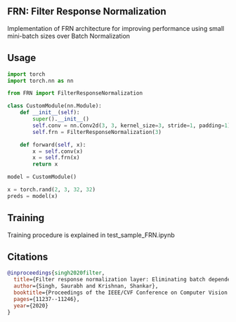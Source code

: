 ## FRN: Filter Response Normalization

Implementation of FRN architecture for improving performance using small mini-batch sizes over Batch Normalization

## Usage

```python
import torch
import torch.nn as nn

from FRN import FilterResponseNormalization

class CustomModule(nn.Module):
    def __init__(self):
        super().__init__()
        self.conv = nn.Conv2d(3, 3, kernel_size=3, stride=1, padding=1)
        self.frn = FilterResponseNormalization(3)

    def forward(self, x):
        x = self.conv(x)
        x = self.frn(x)
        return x

model = CustomModule()

x = torch.rand(2, 3, 32, 32)
preds = model(x)
```

## Training

Training procedure is explained in test_sample_FRN.ipynb

## Citations

```bibtex
@inproceedings{singh2020filter,
  title={Filter response normalization layer: Eliminating batch dependence in the training of deep neural networks},
  author={Singh, Saurabh and Krishnan, Shankar},
  booktitle={Proceedings of the IEEE/CVF Conference on Computer Vision and Pattern Recognition},
  pages={11237--11246},
  year={2020}
}
```
